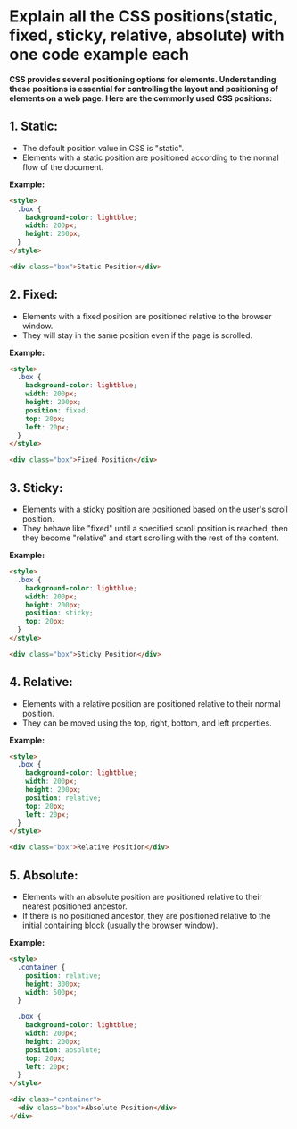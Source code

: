 # Explain all the CSS positions(static, fixed, sticky, relative, absolute) with one code example each

**CSS provides several positioning options for elements. Understanding these positions is essential for controlling the layout and positioning of elements on a web page. Here are the commonly used CSS positions:**

## 1. Static:

- The default position value in CSS is "static".
- Elements with a static position are positioned according to the normal flow of the document.

**Example:**

```html
<style>
  .box {
    background-color: lightblue;
    width: 200px;
    height: 200px;
  }
</style>

<div class="box">Static Position</div>
```

## 2. Fixed:

- Elements with a fixed position are positioned relative to the browser window.
- They will stay in the same position even if the page is scrolled.

**Example:**

```html
<style>
  .box {
    background-color: lightblue;
    width: 200px;
    height: 200px;
    position: fixed;
    top: 20px;
    left: 20px;
  }
</style>

<div class="box">Fixed Position</div>
```

## 3. Sticky:

- Elements with a sticky position are positioned based on the user's scroll position.
- They behave like "fixed" until a specified scroll position is reached, then they become "relative" and start scrolling with the rest of the content.

**Example:**

```html
<style>
  .box {
    background-color: lightblue;
    width: 200px;
    height: 200px;
    position: sticky;
    top: 20px;
  }
</style>

<div class="box">Sticky Position</div>
```

## 4. Relative:

- Elements with a relative position are positioned relative to their normal position.
- They can be moved using the top, right, bottom, and left properties.

**Example:**

```html
<style>
  .box {
    background-color: lightblue;
    width: 200px;
    height: 200px;
    position: relative;
    top: 20px;
    left: 20px;
  }
</style>

<div class="box">Relative Position</div>
```

## 5. Absolute:

- Elements with an absolute position are positioned relative to their nearest positioned ancestor.
- If there is no positioned ancestor, they are positioned relative to the initial containing block (usually the browser window).

**Example:**

```html
<style>
  .container {
    position: relative;
    height: 300px;
    width: 500px;
  }

  .box {
    background-color: lightblue;
    width: 200px;
    height: 200px;
    position: absolute;
    top: 20px;
    left: 20px;
  }
</style>

<div class="container">
  <div class="box">Absolute Position</div>
</div>
```
